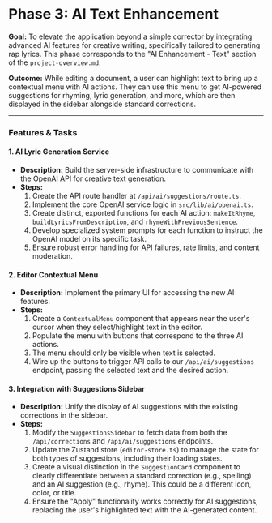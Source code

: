 # Phase 3: AI Text Enhancement

**Goal:** To elevate the application beyond a simple corrector by integrating advanced AI features for creative writing, specifically tailored to generating rap lyrics. This phase corresponds to the "AI Enhancement - Text" section of the `project-overview.md`.

**Outcome:** While editing a document, a user can highlight text to bring up a contextual menu with AI actions. They can use this menu to get AI-powered suggestions for rhyming, lyric generation, and more, which are then displayed in the sidebar alongside standard corrections.

---

### **Features & Tasks**

#### 1. AI Lyric Generation Service
*   **Description:** Build the server-side infrastructure to communicate with the OpenAI API for creative text generation.
*   **Steps:**
    1.  Create the API route handler at `/api/ai/suggestions/route.ts`.
    2.  Implement the core OpenAI service logic in `src/lib/ai/openai.ts`.
    3.  Create distinct, exported functions for each AI action: `makeItRhyme`, `buildLyricsFromDescription`, and `rhymeWithPreviousSentence`.
    4.  Develop specialized system prompts for each function to instruct the OpenAI model on its specific task.
    5.  Ensure robust error handling for API failures, rate limits, and content moderation.

#### 2. Editor Contextual Menu
*   **Description:** Implement the primary UI for accessing the new AI features.
*   **Steps:**
    1.  Create a `ContextualMenu` component that appears near the user's cursor when they select/highlight text in the editor.
    2.  Populate the menu with buttons that correspond to the three AI actions.
    3.  The menu should only be visible when text is selected.
    4.  Wire up the buttons to trigger API calls to our `/api/ai/suggestions` endpoint, passing the selected text and the desired action.

#### 3. Integration with Suggestions Sidebar
*   **Description:** Unify the display of AI suggestions with the existing corrections in the sidebar.
*   **Steps:**
    1.  Modify the `SuggestionsSidebar` to fetch data from both the `/api/corrections` and `/api/ai/suggestions` endpoints.
    2.  Update the Zustand store (`editor-store.ts`) to manage the state for both types of suggestions, including their loading states.
    3.  Create a visual distinction in the `SuggestionCard` component to clearly differentiate between a standard correction (e.g., spelling) and an AI suggestion (e.g., rhyme). This could be a different icon, color, or title.
    4.  Ensure the "Apply" functionality works correctly for AI suggestions, replacing the user's highlighted text with the AI-generated content. 